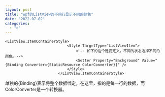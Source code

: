 ```yaml
---
layout: post
title: "wpf的ListView的不同行显示不同的颜色"
date: "2022-07-02"
categories: 
  - "c"
---
```


```
<ListView.ItemContainerStyle>
                            <Style TargetType="ListViewItem">
                                <!-- 如下的这个是要定义，不同的状态选择不同的颜色。-->
                                <Setter Property="Background" Value="{Binding Converter={StaticResource ColorConverter}}" />
                            </Style>
                        </ListView.ItemContainerStyle>
```

单独的{Binding}表示将整个数据绑定，在这里，指的是每一行的数据，而ColorConverter是一个转换器。
